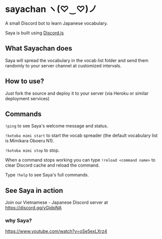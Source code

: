 # sayachan ヽ(♡‿♡)ノ
A small Discord bot to learn Japanese vocabulary.

Saya is built using [Discord.js](https://www.npmjs.com/package/discord.js)

## What Sayachan does
Saya will spread the vocabulary in the vocab list folder and send them randomly to your server channel at customized intervals.

## How to use?
Just fork the source and deploy it to your server (via Heroku or similar deployment services)

## Commands
`!ping` to see Saya's welcome message and status.

`!kotoba mimi start` to start the vocab spreader (the default vocabulary list is Mimikara Oboeru N1).

`!kotoba mimi stop` to stop.

When a command stops working you can type `!reload <command name>` to clear Discord cache and reload the command.

Type `!help` to see Saya's full commands.

## See Saya in action
Join our Vietnamese - Japanese Discord server at https://discord.gg/yGjdpNA

### why Saya?

https://www.youtube.com/watch?v=oSe5exLXrz4


